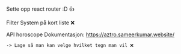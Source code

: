 
Sette opp react router :D 👍


Filter System på kort liste ❌





API horoscope 
Dokumentasjon: https://aztro.sameerkumar.website/


    -> Lage så man kan velge hvilket tegn man vil ❌










